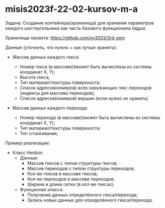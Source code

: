 # misis2023f-22-02-kursov-m-a
Задача: 
Создание контейнера(хранилища) для хранения параметров каждого шестиугольника как часть базового функционала (ядра):

Хранилище проекта:
https://github.com/nv3033/3rd-sem

Данные (уточнить, что нужно + как лучше хранить):
- Массив данных каждого гекса:
	- Номер гекса (в массиве)(может быть вычислены из системы координат X, Y);
	- Высота гекса;
	- Тип материал/текстуры поверхности;
	- Список адресов(номеров) всех окружающих гекс переходов (индексы для массива переходов);
	- Список адресов(номеров) вершин (если нужно их хранить)

- Массив данных каждого перехода:
	- Номер перехода (в массиве)(может быть вычислены из системы координат X, Y);
	- Тип материал/текстуры поверхности;
	- Тип сглаживания;

Пример реализации:
- Класс Hexbox:
	- Данные:
		- Массив гексов с типом структуры гексов;
		- Массив переходов с типом структуры переходов;
		- Кол-во гексов в массиве гексов;
		- Кол-во переходов в массиве переходов;
		- Ширина и длина сетки (в кол-ве гексах);
	- Функционал класса:
		- Получение данных определённого гекса/перехода;
		- Запись новых данных для определённого гекса/перехода;
